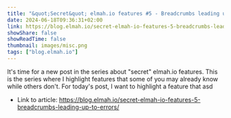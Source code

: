 ```yaml
---
title: "&quot;Secret&quot; elmah.io features #5 - Breadcrumbs leading up to errors"
date: 2024-06-18T09:36:31+02:00
link: https://blog.elmah.io/secret-elmah-io-features-5-breadcrumbs-leading-up-to-errors/
showShare: false
showReadTime: false
thumbnail: images/misc.png
tags: ["blog.elmah.io"]
---
```

It's time for a new post in the series about "secret" elmah.io features. This is the series where I highlight features that some of you may already know while others don't. For today's post, I want to highlight a feature that asd

- Link to article: https://blog.elmah.io/secret-elmah-io-features-5-breadcrumbs-leading-up-to-errors/